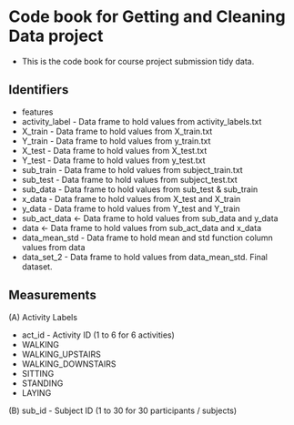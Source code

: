 # Code book for Getting and Cleaning Data project
 - This is the code book for course project submission tidy data.

## Identifiers 

- features 
- activity_label  - Data frame to hold values from activity_labels.txt
- X_train - Data frame to hold values from X_train.txt
- Y_train - Data frame to hold values from y_train.txt
- X_test - Data frame to hold values from X_test.txt
- Y_test - Data frame to hold values from y_test.txt
- sub_train - Data frame to hold values from subject_train.txt
- sub_test - Data frame to hold values from subject_test.txt
- sub_data -  Data frame to hold values from sub_test & sub_train
- x_data - Data frame to hold values from X_test and X_train
- y_data - Data frame to hold values from Y_test and Y_train
- sub_act_data <- Data frame to hold values from sub_data and y_data
- data <- Data frame to hold values from sub_act_data and x_data
- data_mean_std - Data frame to hold mean and std function column values from data
- data_set_2 - Data frame to hold values from data_mean_std. Final dataset.

## Measurements

(A) Activity Labels
- act_id - Activity ID (1 to 6 for 6 activities)
- WALKING
- WALKING_UPSTAIRS
- WALKING_DOWNSTAIRS
- SITTING
- STANDING
- LAYING

(B) sub_id - Subject ID (1 to 30 for 30 participants / subjects)
       
